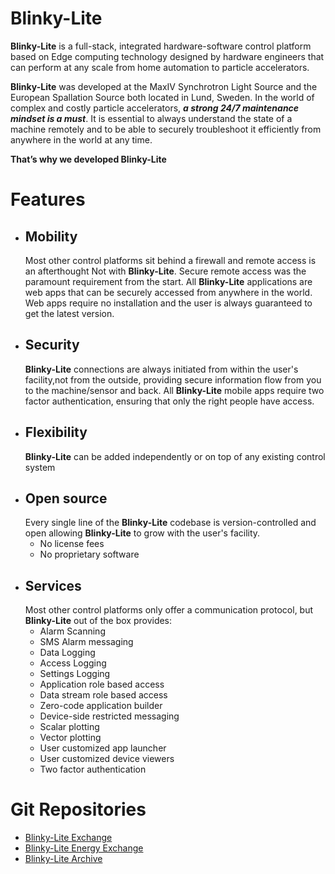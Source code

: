 # Blinky-Lite
**Blinky-Lite**  is a full-stack, integrated hardware-software control platform based on Edge computing technology designed by hardware engineers that can perform at any scale from home automation to particle accelerators.

**Blinky-Lite** was developed at the MaxIV Synchrotron Light Source and the European Spallation Source both located in Lund, Sweden. In the world of complex and costly particle accelerators, ***a strong 24/7 maintenance mindset is a must***. It is essential to always understand the state of a machine remotely and to be able to securely troubleshoot it efficiently from anywhere in the world at any time.  

**That’s why we developed Blinky-Lite**

# Features
- ## Mobility
  Most other control platforms sit behind a firewall and remote access is an afterthought Not with **Blinky-Lite**. Secure remote access was the paramount requirement from the start. All **Blinky-Lite** applications are web apps that can be securely accessed from anywhere in the world. Web apps require no installation and the user is always guaranteed to get the latest version. 
- ## Security
  **Blinky-Lite** connections are always initiated from within the user's facility,not from the outside, providing secure information flow from you to the machine/sensor and back. All **Blinky-Lite** mobile apps require two factor authentication, ensuring that only the right people have access.
- ## Flexibility
  **Blinky-Lite** can be added independently or on top of any existing control system
- ## Open source
  Every single line of the **Blinky-Lite** codebase is version-controlled and open allowing  **Blinky-Lite** to grow with the user's facility.
    - No license fees
    - No proprietary software  
- ## Services
  Most other control platforms only offer a communication protocol, but **Blinky-Lite** out of the box provides:
  - Alarm Scanning
  - SMS Alarm messaging
  - Data Logging
  - Access Logging
  - Settings Logging
  - Application role based access
  - Data stream role based access
  - Zero-code application builder
  - Device-side restricted messaging
  - Scalar plotting
  - Vector plotting
  - User customized app launcher
  - User customized device viewers
  - Two factor authentication
  
# Git Repositories
- [Blinky-Lite Exchange](https://github.com/Blinky-Lite-Exchange)
- [Blinky-Lite Energy Exchange](https://github.com/blinky-lite-energy-exchange)
- [Blinky-Lite Archive](https://github.com/blinky-lite-archive)

  
